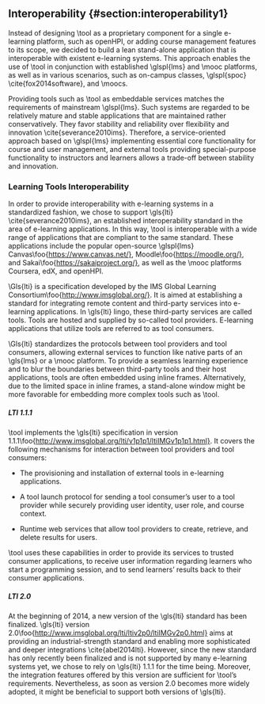 ## Interoperability {#section:interoperability1}

Instead of designing \tool as a proprietary component for a single e-learning platform, such as openHPI, or adding course management features to its scope, we decided to build a lean stand-alone application that is interoperable with existent e-learning systems. This approach enables the use of \tool in conjunction with established \glspl{lms} and \mooc platforms, as well as in various scenarios, such as on-campus classes, \glspl{spoc} \cite{fox2014software}, and \moocs.

Providing tools such as \tool as embeddable services matches the requirements of mainstream \glspl{lms}. Such systems are regarded to be relatively mature and stable applications that are maintained rather conservatively. They favor stability and reliability over flexibility and innovation \cite{severance2010ims}. Therefore, a service-oriented approach based on \glspl{lms} implementing essential core functionality for course and user management, and external tools providing special-purpose functionality to instructors and learners allows a trade-off between stability and innovation.

### Learning Tools Interoperability

In order to provide interoperability with e-learning systems in a standardized fashion, we chose to support \gls{lti} \cite{severance2010ims}, an established interoperability standard in the area of e-learning applications. In this way, \tool is interoperable with a wide range of applications that are compliant to the same standard. These applications include the popular open-source \glspl{lms} Canvas\foo{https://www.canvas.net/}, Moodle\foo{https://moodle.org/}, and Sakai\foo{https://sakaiproject.org/}, as well as the \mooc platforms Coursera, edX, and openHPI.

\Gls{lti} is a specification developed by the IMS Global Learning Consortium\foo{http://www.imsglobal.org/}. It is aimed at establishing a standard for integrating remote content and third-party services into e-learning applications. In \gls{lti} lingo, these third-party services are called tools. Tools are hosted and supplied by so-called tool providers. E-learning applications that utilize tools are referred to as tool consumers.

\Gls{lti} standardizes the protocols between tool providers and tool consumers, allowing external services to function like native parts of an \gls{lms} or a \mooc platform. To provide a seamless learning experience and to blur the boundaries between third-party tools and their host applications, tools are often embedded using inline frames. Alternatively, due to the limited space in inline frames, a stand-alone window might be more favorable for embedding more complex tools such as \tool.

##### LTI 1.1.1

\tool implements the \gls{lti} specification in version 1.1.1\foo{http://www.imsglobal.org/lti/v1p1p1/ltiIMGv1p1p1.html}. It covers the following mechanisms for interaction between tool providers and tool consumers:

- The provisioning and installation of external tools in e-learning applications.

- A tool launch protocol for sending a tool consumer’s user to a tool provider while securely providing user identity, user role, and course context.

- Runtime web services that allow tool providers to create, retrieve, and delete results for users.

\tool uses these capabilities in order to provide its services to trusted consumer applications, to receive user information regarding learners who start a programming session, and to send learners’ results back to their consumer applications.

##### LTI 2.0

At the beginning of 2014, a new version of the \gls{lti} standard has been finalized. \gls{lti} version 2.0\foo{http://www.imsglobal.org/lti/ltiv2p0/ltiIMGv2p0.html} aims at providing an industrial-strength standard and enabling more sophisticated and deeper integrations \cite{abel2014lti}. However, since the new standard has only recently been finalized and is not supported by many e-learning systems yet, we chose to rely on \gls{lti} 1.1.1 for the time being. Moreover, the integration features offered by this version are sufficient for \tool’s requirements. Nevertheless, as soon as version 2.0 becomes more widely adopted, it might be beneficial to support both versions of \gls{lti}.